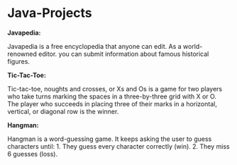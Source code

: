 # Java-Projects

**Javapedia:**

  Javapedia is a free encyclopedia that anyone can edit. As a world-renowned editor.
  you can submit information about famous historical figures.
  
**Tic-Tac-Toe:**

  Tic-tac-toe, noughts and crosses, or Xs and Os is a game for two players who take turns marking the spaces in a three-by-three grid with X or O.      
  The player who succeeds in placing three of their marks in a horizontal, vertical, or diagonal row is the winner.
  
**Hangman:**

  Hangman is a word-guessing game. It keeps asking the user to guess characters until:
    1. They guess every character correctly (win).
    2. They miss 6 guesses (loss).


